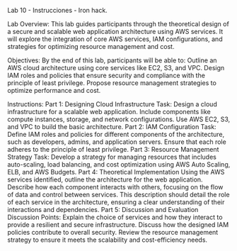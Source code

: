 Lab 10 - Instrucciones - Iron hack.


Lab Overview:
This lab guides participants through the theoretical design of a secure and scalable web application architecture using AWS services. It will explore the integration of core AWS services, IAM configurations, and strategies for optimizing resource management and cost.

Objectives:
By the end of this lab, participants will be able to:
Outline an AWS cloud architecture using core services like EC2, S3, and VPC.
Design IAM roles and policies that ensure security and compliance with the principle of least privilege.
Propose resource management strategies to optimize performance and cost.

Instructions:
Part 1: Designing Cloud Infrastructure
Task:
Design a cloud infrastructure for a scalable web application.
Include components like compute instances, storage, and network configurations.
Use AWS EC2, S3, and VPC to build the basic architecture.
Part 2: IAM Configuration
Task:
Define IAM roles and policies for different components of the architecture, such as developers, admins, and application servers.
Ensure that each role adheres to the principle of least privilege.
Part 3: Resource Management Strategy
Task:
Develop a strategy for managing resources that includes auto-scaling, load balancing, and cost optimization using AWS Auto Scaling, ELB, and AWS Budgets.
Part 4: Theoretical Implementation
Using the AWS services identified, outline the architecture for the web application. Describe how each component interacts with others, focusing on the flow of data and control between services. This description should detail the role of each service in the architecture, ensuring a clear understanding of their interactions and dependencies.
Part 5: Discussion and Evaluation
Discussion Points:
Explain the choice of services and how they interact to provide a resilient and secure infrastructure.
Discuss how the designed IAM policies contribute to overall security.
Review the resource management strategy to ensure it meets the scalability and cost-efficiency needs.


